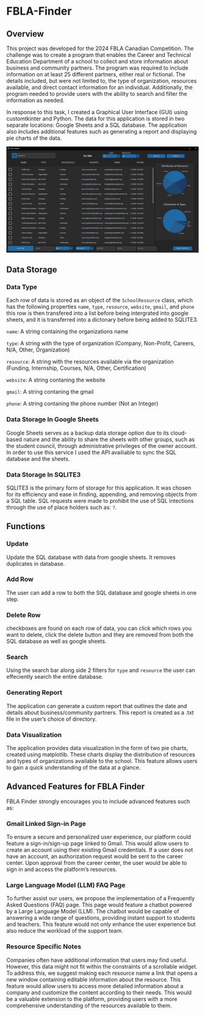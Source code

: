 # FBLA-Finder

## Overview

This project was developed for the 2024 FBLA Canadian Competition. The challenge was to create a program that enables the Career and Technical Education Department of a school to collect and store information about business and community partners. The program was required to include information on at least 25 different partners, either real or fictional. The details included, but were not limited to, the type of organization, resources available, and direct contact information for an individual. Additionally, the program needed to provide users with the ability to search and filter the information as needed.

In response to this task, I created a Graphical User Interface (GUI) using customtkinter and Python. The data for this application is stored in two separate locations: Google Sheets and a SQL database. The application also includes additional features such as generating a report and displaying pie charts of the data.

![image](https://github.com/AydenBravender/FBLA-School-Resource/blob/main/images/WindowGUI.jpg)

## Data Storage

### Data Type

Each row of data is stored as an object of the ```SchoolResource``` class, which has the following properties ```name```, ```type```, ```resource```, ```website```, ```gmail```, and  ```phone``` this row is then transfered into a list before being intergrated into google sheets, and it is transferred into a dictonary before being added to SQLITE3.

```name```: A string containing the organizations name

```type```: A string with the type of organization (Company, Non-Profit, Careers, N/A, Other, Organization)

```resource```: A string with the resources available via the organization (Funding, Internship, Courses, N/A, Other, Certification)

```website```: A string contaning the website

```gmail```: A string contaning the gmail

```phone```: A string contaning the phone number (Not an Integer)

### Data Storage In Google Sheets

Google Sheets serves as a backup data storage option due to its cloud-based nature and the ability to share the sheets with other groups, such as the student council, through administrative privileges of the owner account. In order to use this service I used the API availiable to sync the SQL database and the sheets.


### Data Storage In SQLITE3

SQLITE3 is the primary form of storage for this application. It was chosen for its efficiency and ease in finding, appending, and removing objects from a SQL table. SQL requests were made to prohibit the use of SQL intections through the use of place holders such as: ```?```.

## Functions

### Update
Update the SQL database with data from google sheets. It removes duplicates in database.

### Add Row
The user can add a row to both the SQL database and google sheets in one step.

### Delete Row
checkboxes are found on each row of data, you can click which rows you want to delete, click the delete button and they are removed from both the SQL database as well as google sheets.

### Search
Using the search bar along side 2 filters for ```type``` and ```resource``` the user can effeciently search the entire database.

### Generating Report

The application can generate a custom report that outlines the date and details about business/community partners. This report is created as a .txt file in the user’s choice of directory.

### Data Visualization

The application provides data visualization in the form of two pie charts, created using matplotlib. These charts display the distribution of resources and types of organizations available to the school. This feature allows users to gain a quick understanding of the data at a glance.

## Advanced Features for FBLA Finder

FBLA Finder strongly encourages you to include advanced features such as:
### Gmail Linked Sign-in Page
To ensure a secure and personalized user experience, our platform could feature a sign-in/sign-up page linked to Gmail. This would allow users to create an account using their existing Gmail credentials. If a user does not have an account, an authorization request would be sent to the career center. Upon approval from the career center, the user would be able to sign in and access the platform’s resources.

### Large Language Model (LLM) FAQ Page
To further assist our users, we propose the implementation of a Frequently Asked Questions (FAQ) page. This page would feature a chatbot powered by a Large Language Model (LLM). The chatbot would be capable of answering a wide range of questions, providing instant support to students and teachers. This feature would not only enhance the user experience but also reduce the workload of the support team.

### Resource Specific Notes
Companies often have additional information that users may find useful. However, this data might not fit within the constraints of a scrollable widget. To address this, we suggest making each resource name a link that opens a new window containing editable information about the resource. This feature would allow users to access more detailed information about a company and customize the content according to their needs. This would be a valuable extension to the platform, providing users with a more comprehensive understanding of the resources available to them.